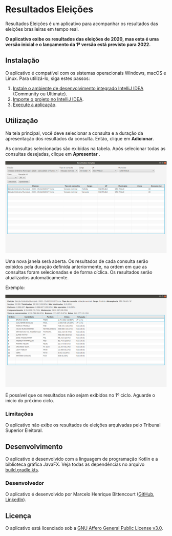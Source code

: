 # Resultados Eleições

Resultados Eleições é um aplicativo para acompanhar os resultados das eleições brasileiras em tempo real.

**O aplicativo exibe os resultados das eleições de 2020, mas esta é uma versão inicial e o lançamento da 1ª versão está
previsto para 2022.**

## Instalação

O aplicativo é compatível com os sistemas operacionais Windows, macOS e Linux. Para utilizá-lo, siga estes passos:

1. [Instale o ambiente de desenvolvimento integrado IntelliJ IDEA][instalar-intellij] (Community ou Ultimate).
1. [Importe o projeto no IntelliJ IDEA][importar].
1. [Execute a aplicação][executar].

[instalar-intellij]: https://www.jetbrains.com/pt-br/idea/download

[importar]: https://www.jetbrains.com/help/idea/import-project-or-module-wizard.html#Import_Project_or_Module_Wizard-0-for-1-chapter

[executar]: https://www.jetbrains.com/help/idea/running-applications.html

## Utilização

Na tela principal, você deve selecionar a consulta e a duração da apresentação dos resultados da consulta. Então, clique
em **Adicionar**.

As consultas selecionadas são exibidas na tabela. Após selecionar todas as consultas desejadas, clique em **Apresentar**
.

![](docs/principal.png)

Uma nova janela será aberta. Os resultados de cada consulta serão exibidos pela duração definida anteriormente, na ordem
em que as consultas foram selecionadas e de forma cíclica. Os resultados serão atualizados automaticamente.

Exemplo:

![](docs/apresentacao.png)

É possível que os resultados não sejam exibidos no 1º ciclo. Aguarde o início do próximo ciclo.

### Limitações

O aplicativo não exibe os resultados de eleições arquivadas pelo Tribunal Superior Eleitoral.

## Desenvolvimento

O aplicativo é desenvolvido com a linguagem de programação Kotlin e a biblioteca gráfica JavaFX. Veja todas as
dependências no arquivo [build.gradle.kts](build.gradle.kts).

### Desenvolvedor

O aplicativo é desenvolvido por Marcelo Henrique Bittencourt ([GitHub][github], [LinkedIn][linkedin]).

[github]: https://github.com/bittencourtmh

[linkedin]: https://linkedin.com/in/bittencourtmh

## Licença

O aplicativo está licenciado sob a [GNU Affero General Public License v3.0](LICENSE).
